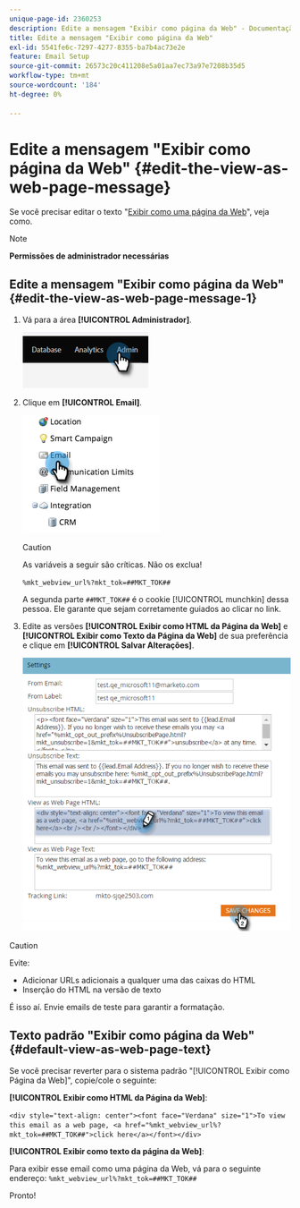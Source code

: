 ```yaml
---
unique-page-id: 2360253
description: Edite a mensagem "Exibir como página da Web" - Documentação do Marketo - Documentação do produto
title: Edite a mensagem "Exibir como página da Web"
exl-id: 5541fe6c-7297-4277-8355-ba7b4ac73e2e
feature: Email Setup
source-git-commit: 26573c20c411208e5a01aa7ec73a97e7208b35d5
workflow-type: tm+mt
source-wordcount: '184'
ht-degree: 0%

---
```


# Edite a mensagem &quot;Exibir como página da Web&quot; {#edit-the-view-as-web-page-message}

Se você precisar editar o texto &quot;[Exibir como uma página da Web](/help/marketo/product-docs/email-marketing/general/functions-in-the-editor/add-a-view-as-web-page-link-to-an-email.md)&quot;, veja como.

>[!NOTE]
>
>**Permissões de administrador necessárias**

## Edite a mensagem &quot;Exibir como página da Web&quot; {#edit-the-view-as-web-page-message-1}

1. Vá para a área **[!UICONTROL Administrador]**.

   ![](assets/edit-the-view-as-web-page-message-1.png)

1. Clique em **[!UICONTROL Email]**.

   ![](assets/edit-the-view-as-web-page-message-2.png)

   >[!CAUTION]
   >
   >As variáveis a seguir são críticas. Não os exclua!
   >
   >`%mkt_webview_url%?mkt_tok=##MKT_TOK##`
   >
   >A segunda parte `##MKT_TOK##` é o cookie [!UICONTROL munchkin] dessa pessoa. Ele garante que sejam corretamente guiados ao clicar no link.

1. Edite as versões **[!UICONTROL Exibir como HTML da Página da Web]** e **[!UICONTROL Exibir como Texto da Página da Web]** de sua preferência e clique em **[!UICONTROL Salvar Alterações]**.

   ![](assets/edit-the-view-as-web-page-message-3.png)

>[!CAUTION]
>
>Evite:
>
>* Adicionar URLs adicionais a qualquer uma das caixas do HTML
>* Inserção do HTML na versão de texto

É isso aí. Envie emails de teste para garantir a formatação.

## Texto padrão &quot;Exibir como página da Web&quot; {#default-view-as-web-page-text}

Se você precisar reverter para o sistema padrão &quot;[!UICONTROL Exibir como Página da Web]&quot;, copie/cole o seguinte:

**[!UICONTROL Exibir como HTML da Página da Web]**:

`<div style="text-align: center"><font face="Verdana" size="1">To view this email as a web page, <a href="%mkt_webview_url%?mkt_tok=##MKT_TOK##">click here</a></font></div>`

**[!UICONTROL Exibir como texto da página da Web]**:

Para exibir esse email como uma página da Web, vá para o seguinte endereço:
`%mkt_webview_url%?mkt_tok=##MKT_TOK##`

Pronto!
